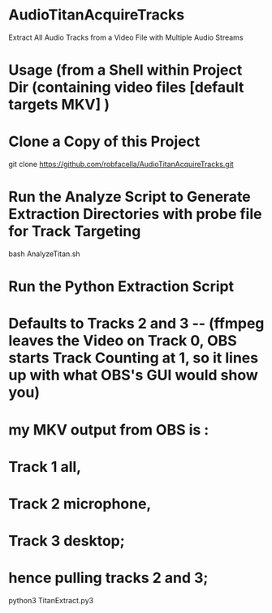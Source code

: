 # AudioTitanAcquireTracks
Extract All Audio Tracks from a Video File with Multiple Audio Streams

# Usage (from a Shell within Project Dir (containing video files [default targets MKV] )
# Clone a Copy of this Project
git clone https://github.com/robfacella/AudioTitanAcquireTracks.git

# Run the Analyze Script to Generate Extraction Directories with probe file for Track Targeting 
bash AnalyzeTitan.sh

# Run the Python Extraction Script
# Defaults to Tracks 2 and 3 -- (ffmpeg leaves the Video on Track 0, OBS starts Track Counting at 1, so it lines up with what OBS's GUI would show you)
# my MKV output from OBS is : 
# Track 1 all, 
# Track 2 microphone, 
# Track 3 desktop; 
# hence pulling tracks 2 and 3; 
python3 TitanExtract.py3
